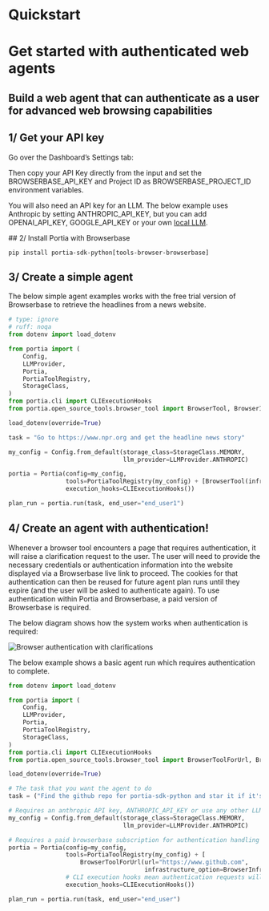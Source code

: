 # Quickstart
# Get started with authenticated web agents
## Build a web agent that can authenticate as a user for advanced web browsing capabilities

## 1/ Get your API key

Go over the Dashboard’s Settings tab:

Then copy your API Key directly from the input and set the BROWSERBASE_API_KEY and Project ID as BROWSERBASE_PROJECT_ID environment variables.

You will also need an API key for an LLM. The below example uses Anthropic by setting ANTHROPIC_API_KEY, but you can add OPENAI_API_KEY, GOOGLE_API_KEY or your own <a href="https://docs.portialabs.ai/manage-config#api-keys">local LLM</a>.

## 2/ Install Portia with Browserbase

```pip install portia-sdk-python[tools-browser-browserbase]```

## 3/ Create a simple agent

The below simple agent examples works with the free trial version of Browserbase to retrieve the headlines from a news website.

```python
# type: ignore
# ruff: noqa
from dotenv import load_dotenv

from portia import (
    Config,
    LLMProvider,
    Portia,
    PortiaToolRegistry,
    StorageClass,
)
from portia.cli import CLIExecutionHooks
from portia.open_source_tools.browser_tool import BrowserTool, BrowserInfrastructureOption

load_dotenv(override=True)

task = "Go to https://www.npr.org and get the headline news story"

my_config = Config.from_default(storage_class=StorageClass.MEMORY,
                                llm_provider=LLMProvider.ANTHROPIC)

portia = Portia(config=my_config,
                tools=PortiaToolRegistry(my_config) + [BrowserTool(infrastructure_option=BrowserInfrastructureOption.REMOTE)],
                execution_hooks=CLIExecutionHooks())

plan_run = portia.run(task, end_user="end_user1")
```

## 4/ Create an agent with authentication!

Whenever a browser tool encounters a page that requires authentication, it will raise a clarification request to the user. The user will need to provide the necessary credentials or authentication information into the website displayed via a Browserbase live link to proceed. The cookies for that authentication can then be reused for future agent plan runs until they expire (and the user will be asked to authenticate again). To use authentication within Portia and Browserbase, a paid version of Browserbase is required.

The below diagram shows how the system works when authentication is required:

![Browser authentication with clarifications](/img/browser_auth.png)

The below example shows a basic agent run which requires authentication to complete.

```python
from dotenv import load_dotenv

from portia import (
    Config,
    LLMProvider,
    Portia,
    PortiaToolRegistry,
    StorageClass,
)
from portia.cli import CLIExecutionHooks
from portia.open_source_tools.browser_tool import BrowserToolForUrl, BrowserInfrastructureOption

load_dotenv(override=True)

# The task that you want the agent to do
task = ("Find the github repo for portia-sdk-python and star it if it's not already starred.")

# Requires an anthropic API key, ANTHROPIC_API_KEY or use any other LLM.
my_config = Config.from_default(storage_class=StorageClass.MEMORY,
                                llm_provider=LLMProvider.ANTHROPIC)

# Requires a paid browserbase subscription for authentication handling
portia = Portia(config=my_config,
                tools=PortiaToolRegistry(my_config) + [
                    BrowserToolForUrl(url="https://www.github.com",
                                      infrastructure_option=BrowserInfrastructureOption.REMOTE)],
                # CLI execution hooks mean authentication requests will be output to the CLI. You can customise these in your application.
                execution_hooks=CLIExecutionHooks())

plan_run = portia.run(task, end_user="end_user")
```